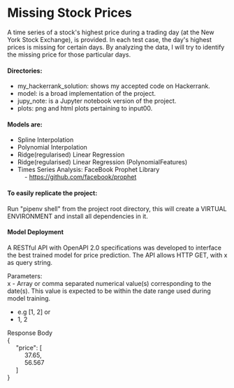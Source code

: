 # Missing Stock Prices
A time series of a stock's highest price during a trading day (at the New York Stock Exchange), is provided. In each test case, the day's highest prices is missing for certain days. By analyzing the data, I will try to identify the missing price for those particular days.

#### Directories:
- my_hackerrank_solution: shows my accepted code on Hackerrank.
- model: is a broad implementation of the project.
- jupy_note: is a Jupyter notebook version of the project.
- plots: png and html plots pertaining to input00.

#### Models are:
- Spline Interpolation
- Polynomial Interpolation
- Ridge(regularised) Linear Regression
- Ridge(regularised) Linear Regression (PolynomialFeatures)
- Times Series Analysis: FaceBook Prophet Library <br>
&nbsp;&nbsp;&nbsp; - https://github.com/facebook/prophet

#### To easily replicate the project:
Run "pipenv shell" from the project root directory, this will create a VIRTUAL ENVIRONMENT and install all dependencies in it.

#### Model Deployment
A RESTful API with OpenAPI 2.0 specifications was developed to interface the best trained model for price prediction.
The API allows HTTP GET, with x as query string.

Parameters: <br>
x - Array or comma separated numerical value(s) corresponding to the date(s). This value is expected to be within the date range used during model training. <br>
- e.g [1, 2] or
- 1, 2

Response Body <br>
{<br>
  &nbsp;&nbsp;&nbsp;&nbsp; "price": [ <br>
  &nbsp;&nbsp;&nbsp;&nbsp;&nbsp;&nbsp;&nbsp;&nbsp;&nbsp; 37.65, <br>
  &nbsp;&nbsp;&nbsp;&nbsp;&nbsp;&nbsp;&nbsp;&nbsp;&nbsp; 56.567 <br>
  &nbsp;&nbsp;&nbsp;&nbsp;&nbsp;]  <br>
}<br>